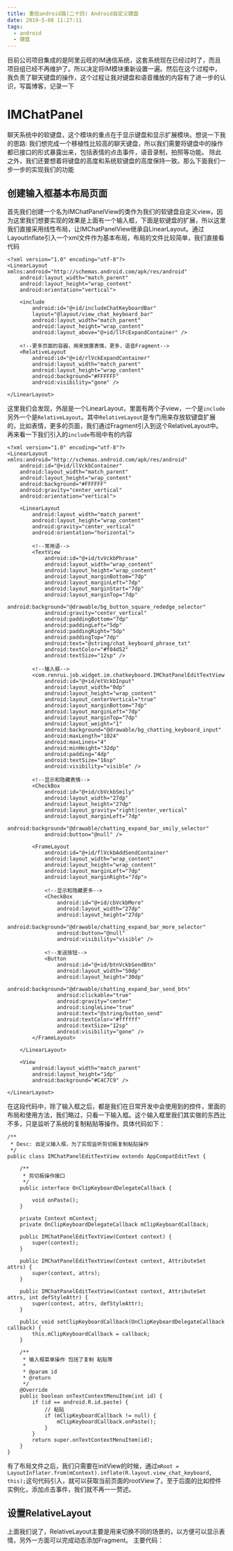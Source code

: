 ```yaml
---
title: 重拾android路(二十四) Android自定义键盘
date: 2019-5-08 11:27:11
tags:
  - android
  - 键盘
---
```

<!--more-->
目前公司项目集成的是阿里云旺的IM通信系统，这套系统现在已经过时了，而且项目组已经不再维护了。所以决定将IM模块重新设置一遍。然后在这个过程中，我负责了聊天键盘的操作，这个过程让我对键盘和语音播放的内容有了进一步的认识，写篇博客，记录一下

# IMChatPanel
聊天系统中的软键盘，这个模块的重点在于显示键盘和显示扩展模块。想说一下我的思路:
我们想完成一个移植性比较高的聊天键盘，所以我们需要将键盘中的操作都已接口的形式暴露出来，包括表情的点击事件，语音录制，拍照等功能。
除此之外，我们还要想着将键盘的高度和系统软键盘的高度保持一致。那么下面我们一步一步的实现我们的功能

## 创建输入框基本布局页面
首先我们创建一个名为IMChatPanelView的类作为我们的软键盘自定义view。因为这里我们想要实现的效果是上面有一个输入框，下面是软键盘的扩展，所以这里我们直接采用线性布局，让IMChatPanelView继承自LinearLayout。通过LayoutInflate引入一个xml文件作为基本布局，布局的文件比较简单，我们直接看代码
```
<?xml version="1.0" encoding="utf-8"?>
<LinearLayout xmlns:android="http://schemas.android.com/apk/res/android"
    android:layout_width="match_parent"
    android:layout_height="wrap_content"
    android:orientation="vertical">

    <include
        android:id="@+id/includeChatKeyboardBar"
        layout="@layout/view_chat_keyboard_bar"
        android:layout_width="match_parent"
        android:layout_height="wrap_content"
        android:layout_above="@+id/llFcExpandContainer" />

    <!--更多页面的容器，用来放置表情，更多，语音Fragment-->
    <RelativeLayout
        android:id="@+id/rlVckExpandContainer"
        android:layout_width="match_parent"
        android:layout_height="wrap_content"
        android:background="#FFFFFF"
        android:visibility="gone" />

</LinearLayout>
```
这里我们会发现，外层是一个LinearLayout，里面有两个子view，一个是```include```另外一个是```RelativeLayout```。其中```RelativeLayout```是专门用来存放软键盘扩展的，比如表情，更多的页面，我们通过Fragment引入到这个RelativeLayout中。再来看一下我们引入的```include```布局中有的内容
```
<?xml version="1.0" encoding="utf-8"?>
<LinearLayout xmlns:android="http://schemas.android.com/apk/res/android"
    android:id="@+id/llVckbContainer"
    android:layout_width="match_parent"
    android:layout_height="wrap_content"
    android:background="#FFFFFF"
    android:gravity="center_vertical"
    android:orientation="vertical">

    <LinearLayout
        android:layout_width="match_parent"
        android:layout_height="wrap_content"
        android:gravity="center_vertical"
        android:orientation="horizontal">

        <!--常用语-->
        <TextView
            android:id="@+id/tvVckbPhrase"
            android:layout_width="wrap_content"
            android:layout_height="wrap_content"
            android:layout_marginBottom="7dp"
            android:layout_marginLeft="7dp"
            android:layout_marginStart="7dp"
            android:layout_marginTop="7dp"
            android:background="@drawable/bg_button_square_rededge_selector"
            android:gravity="center_vertical"
            android:paddingBottom="7dp"
            android:paddingLeft="5dp"
            android:paddingRight="5dp"
            android:paddingTop="7dp"
            android:text="@string/chat_keyboard_phrase_txt"
            android:textColor="#f04d52"
            android:textSize="12sp" />

        <!--输入框-->
        <com.renrui.job.widget.im.chatkeyboard.IMChatPanelEditTextView
            android:id="@+id/etVckbInput"
            android:layout_width="0dp"
            android:layout_height="wrap_content"
            android:layout_centerVertical="true"
            android:layout_marginBottom="7dp"
            android:layout_marginLeft="7dp"
            android:layout_marginTop="7dp"
            android:layout_weight="1"
            android:background="@drawable/bg_chatting_keyboard_input"
            android:maxLength="1024"
            android:maxLines="4"
            android:minHeight="32dp"
            android:padding="4dp"
            android:textSize="16sp"
            android:visibility="visible" />

        <!--显示和隐藏表情-->
        <CheckBox
            android:id="@+id/cbVckbSmily"
            android:layout_width="27dp"
            android:layout_height="27dp"
            android:layout_gravity="right|center_vertical"
            android:layout_marginLeft="7dp"
            android:background="@drawable/chatting_expand_bar_smily_selector"
            android:button="@null" />

        <FrameLayout
            android:id="@+id/flVckbAddSendContainer"
            android:layout_width="wrap_content"
            android:layout_height="wrap_content"
            android:layout_marginLeft="7dp"
            android:layout_marginRight="7dp">

            <!--显示和隐藏更多-->
            <CheckBox
                android:id="@+id/cbVckbMore"
                android:layout_width="27dp"
                android:layout_height="27dp"
                android:background="@drawable/chatting_expand_bar_more_selector"
                android:button="@null"
                android:visibility="visible" />

            <!--发送按钮-->
            <Button
                android:id="@+id/btnVckbSendBtn"
                android:layout_width="50dp"
                android:layout_height="30dp"
                android:background="@drawable/chatting_expand_bar_send_btn"
                android:clickable="true"
                android:gravity="center"
                android:singleLine="true"
                android:text="@string/button_send"
                android:textColor="#ffffff"
                android:textSize="12sp"
                android:visibility="gone" />
        </FrameLayout>

    </LinearLayout>

    <View
        android:layout_width="match_parent"
        android:layout_height="1dp"
        android:background="#C4C7C9" />

</LinearLayout>
```
在这段代码中，除了输入框之后，都是我们在日常开发中会使用到的控件，里面的布局和使用方法，我们略过，只看一下输入框。这个输入框里我们其实做的东西比不多，只是监听了系统的复制粘贴等操作。具体代码如下：
```
/**
 * Desc: 自定义输入框，为了实现监听剪切板复制粘贴操作
 */
public class IMChatPanelEditTextView extends AppCompatEditText {

    /**
     * 剪切板操作接口
     */
    public interface OnClipKeyboardDelegateCallback {

        void onPaste();
    }

    private Context mContext;
    private OnClipKeyboardDelegateCallback mClipKeyboardCallback;

    public IMChatPanelEditTextView(Context context) {
        super(context);
    }

    public IMChatPanelEditTextView(Context context, AttributeSet attrs) {
        super(context, attrs);
    }

    public IMChatPanelEditTextView(Context context, AttributeSet attrs, int defStyleAttr) {
        super(context, attrs, defStyleAttr);
    }

    public void setClipKeyboardCallback(OnClipKeyboardDelegateCallback callback) {
        this.mClipKeyboardCallback = callback;
    }

    /**
     * 输入框菜单操作 包括了复制 粘贴等
     *
     * @param id
     * @return
     */
    @Override
    public boolean onTextContextMenuItem(int id) {
        if (id == android.R.id.paste) {
            // 粘贴
            if (mClipKeyboardCallback != null) {
                mClipKeyboardCallback.onPaste();
            }
        }
        return super.onTextContextMenuItem(id);
    }
}
```
有了布局文件之后，我们只需要在initView的时候，通过```mRoot = LayoutInflater.from(mContext).inflate(R.layout.view_chat_keyboard, this);```这句代码引入，就可以获取当前页面的rootView了。至于后面的比如控件实例化，添加点击事件，我们就不再一一赘述。

## 设置RelativeLayout
上面我们说了，RelativeLayout主要是用来切换不同的场景的，以方便可以显示表情，另外一方面可以完成动态添加Fragment。
主要代码：



